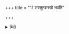 +++
title = "11 सस्तुतशस्त्रो भवति"

+++

<details><summary>थिते</summary>

सस्तुतशस्त्रो भवति ११
</details>
